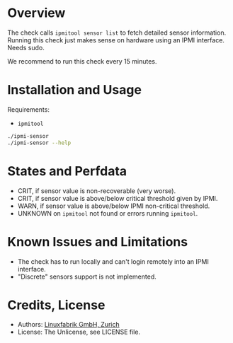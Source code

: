 # Overview

The check calls `ipmitool sensor list` to fetch detailed sensor information. Running this check just makes sense on hardware using an IPMI interface. Needs sudo.

We recommend to run this check every 15 minutes.


# Installation and Usage

Requirements:
* `ipmitool`

```bash
./ipmi-sensor
./ipmi-sensor --help
```


# States and Perfdata

* CRIT, if sensor value is non-recoverable (very worse).
* CRIT, if sensor value is above/below critical threshold given by IPMI.
* WARN, if sensor value is above/below IPMI non-critical threshold.
* UNKNOWN on `ipmitool` not found or errors running `ipmitool`.


# Known Issues and Limitations

* The check has to run locally and can't login remotely into an IPMI interface.
* "Discrete" sensors support is not implemented.


# Credits, License

* Authors: [Linuxfabrik GmbH, Zurich](https://www.linuxfabrik.ch)
* License: The Unlicense, see LICENSE file.